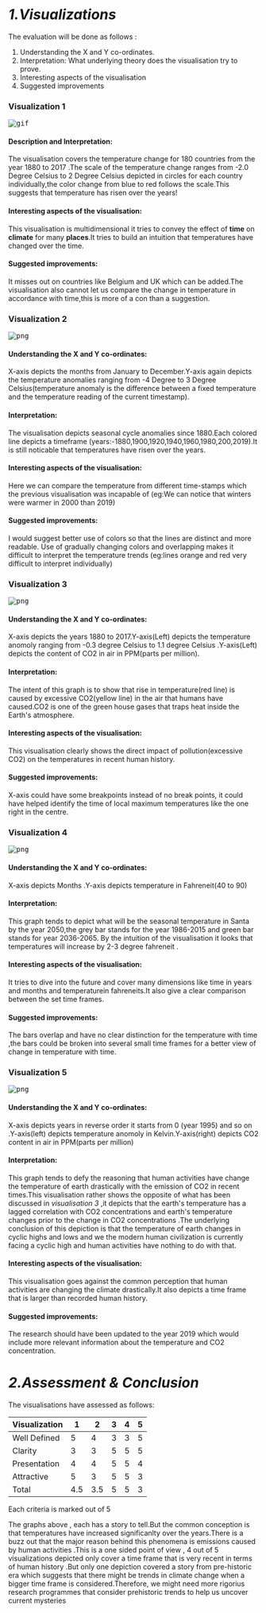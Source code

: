 # *1.Visualizations*
The evaluation will be done as follows :
1. Understanding the X and Y co-ordinates. 
2. Interpretation: What underlying theory does the visualisation try to prove.
3. Interesting aspects of the visualisation
4. Suggested improvements 

### Visualization 1

<kbd>![gif](images/3.gif)</kbd>


#### Description and Interpretation:
The visualisation covers the temperature change for 180 countries from the year 1880 to 2017 .The scale of the temperature change ranges from -2.0 Degree Celsius to 2 Degree Celsius depicted in circles for each country individually,the color change from blue to red follows the scale.This suggests that temperature has risen over the years! 
#### Interesting aspects of the visualisation:
This visualisation is multidimensional it tries to convey the effect of **time** on **climate** for many **places**.It tries to build an intuition that temperatures have changed over the time. 
#### Suggested improvements:
It misses out on countries like Belgium and UK which can be added.The visualisation also cannot let us compare the change in temperature in accordance with time,this is more of a con than a suggestion.

### Visualization 2

<kbd>![png](images/4.png)</kbd>

#### Understanding the X and Y co-ordinates:
X-axis depicts the months  from January to December.Y-axis again depicts the temperature anomalies ranging from -4 Degree to 3 Degree Celsius(temperature anomaly is the difference between a fixed temperature and the temperature reading of the current timestamp).
#### Interpretation:
The visualisation depicts seasonal cycle anomalies since 1880.Each colored line depicts a timeframe (years:-1880,1900,1920,1940,1960,1980,200,2019).It is still noticable that temperatures have risen over the years.
#### Interesting aspects of the visualisation:
Here we can compare the temperature from different time-stamps which the previous visualisation was  incapable of (eg:We can notice that winters were warmer in 2000 than 2019)
#### Suggested improvements:
I would suggest better use of colors so that the lines are distinct and more readable. Use of gradually changing colors and overlapping makes it difficult to interpret the temperature trends (eg:lines orange and red very difficult to interpret individually)


### Visualization 3
<kbd>![png](images/6.png)</kbd>

#### Understanding the X and Y co-ordinates:
X-axis depicts the years 1880 to 2017.Y-axis(Left) depicts the temperature anomoly ranging from -0.3 degree Celsius to 1.1 degree Celsius .Y-axis(Left) depicts the content of CO2 in air in PPM(parts per million).
#### Interpretation:
The intent of this graph is to show that rise in temperature(red line) is caused by excessive CO2(yellow line) in the air that humans have caused.CO2 is one of the green house gases that traps heat inside the Earth's atmosphere.
#### Interesting aspects of the visualisation:
This visualisation clearly shows the direct impact of pollution(excessive CO2) on the temperatures in recent human history.
#### Suggested improvements:
X-axis could have some breakpoints instead of no break points, it could have helped identify the time of local maximum temperatures like the one right in the centre.



### Visualization 4

<kbd>![png](images/5.PNG)</kbd>

#### Understanding the X and Y co-ordinates:
X-axis depicts Months .Y-axis depicts temperature in Fahreneit(40 to 90)
#### Interpretation:
This graph tends to depict what will be the seasonal temperature in Santa by the year 2050,the grey bar stands for the year 1986-2015 and green bar stands for year 2036-2065. By the intuition of the visualisation it looks that temperatures will increase by 2-3 degree fahreneit . 
#### Interesting aspects of the visualisation:
It tries to dive into the future and cover many dimensions like time in years and months and temperaturein fahreneits.It also give a clear comparison between the set time frames.
#### Suggested improvements:
The bars overlap and have no clear distinction for the temperature with time ,the bars could be broken into several small time frames for a better view of change in temperature with time.

### Visualization 5

<kbd>![png](images/7.png)</kbd>
#### Understanding the X and Y co-ordinates:
X-axis depicts years in reverse order it starts from 0 (year 1995) and so on .Y-axis(left) depicts temperature anomoly in Kelvin.Y-axis(right) depicts CO2 content in air in PPM(parts per million)
#### Interpretation:
This graph tends to defy the reasoning that human activities have change the temperature of earth drastically with the emission of CO2 in recent times.This visualisation rather shows the opposite of what has been discussed in *visualisation 3* ,it depicts that the earth's temperature has a lagged correlation with CO2 concentrations and earth's temperature changes prior to the change in CO2 concentrations .The underlying conclusion of this depiction is that the temperature of earth changes in cyclic highs and lows and we the modern human civilization is currently facing a cyclic high and human activities have nothing to do with that. 
#### Interesting aspects of the visualisation:
This visualisation goes against the common perception that human activities are changing the climate drastically.It also depicts a time frame that is larger than recorded human history.
#### Suggested improvements:
The research should have been updated to the year 2019 which would include more relevant information about the temperature and CO2 concentration.



# *2.Assessment & Conclusion*

The visualisations have assessed as follows:

| Visualization  | 1 | 2 | 3 | 4 | 5 |
|----------------|---|---|---|---|---|
| Well Defined   | 5 | 4 | 3 | 3 | 5 |
| Clarity        | 3 | 3 | 5 | 5 | 5 |
| Presentation   | 4 | 4 | 5 | 5 | 4 |
| Attractive     | 5 | 3 | 5 | 5 | 3 |
| Total          | 4.5 | 3.5 | 5 | 5 | 3 |

Each criteria is marked out of 5

The graphs above , each has a story to tell.But the common conception is that temperatures have increased significanlty over the years.There is a buzz out that the major reason behind this phenomena is emissions caused by human activities .This is a one sided point of view , 4 out of 5 visualizations depicted only cover a time frame that is very recent in terms of human history .But only one depiction covered a story from pre-historic era which suggests that there might be trends in climate change when a bigger time frame is considered.Therefore, we might need more rigorius research programmes that consider prehistoric trends to help us uncover current mysteries
